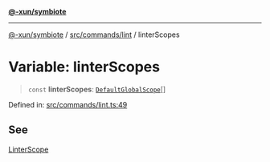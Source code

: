 [**@-xun/symbiote**](../../../../README.md)

***

[@-xun/symbiote](../../../../README.md) / [src/commands/lint](../README.md) / linterScopes

# Variable: linterScopes

> `const` **linterScopes**: [`DefaultGlobalScope`](../../../configure/enumerations/DefaultGlobalScope.md)[]

Defined in: [src/commands/lint.ts:49](https://github.com/Xunnamius/symbiote/blob/421daaf5e320e2f5d7cb32f23e410fefd48b6891/src/commands/lint.ts#L49)

## See

[LinterScope](../../../configure/enumerations/DefaultGlobalScope.md)
